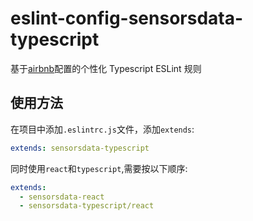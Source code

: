 # eslint-config-sensorsdata-typescript

基于[airbnb](https://github.com/airbnb/javascript)配置的个性化 Typescript ESLint 规则

## 使用方法

在项目中添加`.eslintrc.js`文件，添加`extends`:

```yaml
extends: sensorsdata-typescript
```

同时使用`react`和`typescript`,需要按以下顺序:

```yaml
extends: 
  - sensorsdata-react
  - sensorsdata-typescript/react
```